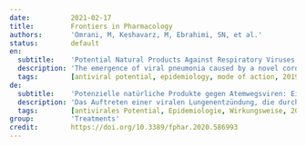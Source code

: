 ```yaml
---
date:          2021-02-17
title:         Frontiers in Pharmacology
authors:       'Omrani, M, Keshavarz, M, Ebrahimi, SN, et al.'
status:        default
en:
  subtitle:    'Potential Natural Products Against Respiratory Viruses: A Perspective to Develop Anti-COVID-19 Medicines'
  description: 'The emergence of viral pneumonia caused by a novel coronavirus (CoV), known as the 2019 novel coronavirus (2019-nCoV), resulted in a contagious acute respiratory infectious disease in December 2019 in Wuhan, Hubei Province, China. Its alarmingly quick transmission to many countries across the world and a considerable percentage of morbidity and mortality made the World Health Organization recognize it as a pandemic on March 11, 2020. The perceived risk of infection has led many research groups to study COVID-19 from different aspects. In this literature review, the phylogenetics and taxonomy of COVID-19 coronavirus, epidemiology, and respiratory viruses similar to COVID-19 and their mode of action are documented in an approach to understand the behavior of the current virus. Moreover, we suggest targeting the receptors of SARS-CoV and SARS-CoV-2 such as ACE2 and other proteins including 3CLpro and PLpro for improving antiviral activity and immune response against COVID-19 disease. Additionally, since phytochemicals play an essential role in complementary therapies for viral infections, we summarized different bioactive natural products against the mentioned respiratory viruses with a focus on influenza A, SARS-CoV, MERS, and COVID-19.Based on current literature, 130 compounds have antiviral potential, and of these, 94 metabolites demonstrated bioactivity against coronaviruses. Interestingly, these are classified in different groups of natural products, including alkaloids, flavonoids, terpenoids, and others. Most of these compounds comprise flavonoid skeletons. Based on our survey, xanthoangelol E (88), isolated from Angelica keiskei (Miq.) Koidz showed inhibitory activity against SARS-CoV PLpro with the best IC50 value of 1.2 μM. Additionally, hispidulin (3), quercetin (6), rutin (8), saikosaponin D (36), glycyrrhizin (47), and hesperetin (55) had remarkable antiviral potential against different viral infections. Among these compounds, quercetin (6) exhibited antiviral activities against influenza A, SARS-CoV, and COVID-19 and this seems to be a highly promising compound. In addition, our report discusses the obstacles and future perspectives to highlight the importance of developing screening programs to investigate potential natural medicines against COVID-19.'
  tags:        [antiviral potential, epidemiology, mode of action, 2019-nCoV, phylogenetic, phytochemicals]
de:
  subtitle:    'Potenzielle natürliche Produkte gegen Atemwegsviren: Eine Perspektive für die Entwicklung von Anti-COVID-19-Medikamenten'
  description: 'Das Auftreten einer viralen Lungenentzündung, die durch ein neuartiges Coronavirus (CoV) verursacht wird, das als neuartiges Coronavirus 2019 (2019-nCoV) bekannt ist, führte im Dezember 2019 in Wuhan, Provinz Hubei, China, zu einer ansteckenden akuten Infektionskrankheit der Atemwege. Die alarmierend schnelle Übertragung in viele Länder der Welt und ein beträchtlicher Prozentsatz an Morbidität und Mortalität führten dazu, dass die Weltgesundheitsorganisation das Virus am 11. März 2020 als Pandemie anerkannte. Das wahrgenommene Infektionsrisiko hat viele Forschergruppen dazu veranlasst, COVID-19 unter verschiedenen Aspekten zu untersuchen. In dieser Literaturübersicht werden die Phylogenetik und Taxonomie des COVID-19-Coronavirus, die Epidemiologie sowie COVID-19-ähnliche Atemwegsviren und deren Wirkungsweise dokumentiert, um das Verhalten des aktuellen Virus zu verstehen. Darüber hinaus schlagen wir vor, die Rezeptoren von SARS-CoV und SARS-CoV-2 wie ACE2 und andere Proteine wie 3CLpro und PLpro ins Visier zu nehmen, um die antivirale Aktivität und die Immunreaktion gegen COVID-19 zu verbessern. Da Phytochemikalien eine wesentliche Rolle in ergänzenden Therapien für Virusinfektionen spielen, haben wir verschiedene bioaktive Naturstoffe gegen die genannten Atemwegsviren zusammengefasst, wobei der Schwerpunkt auf Influenza A, SARS-CoV, MERS und COVID-19 liegt. 130 Verbindungen haben laut aktueller Literatur ein antivirales Potenzial, von denen 94 Metaboliten Bioaktivität gegen Coronaviren gezeigt haben. Interessanterweise werden diese in verschiedene Gruppen von Naturprodukten eingeteilt, darunter Alkaloide, Flavonoide, Terpenoide und andere. Die meisten dieser Verbindungen bestehen aus einem Flavonoidgerüst. Ausgehend von unserer Untersuchung zeigte das aus Angelica keiskei (Miq.) Koidz isolierte Xanthoangelol E (88) eine hemmende Wirkung gegen SARS-CoV PLpro mit dem besten IC50-Wert von 1,2 μM. Darüber hinaus hatten Hispidulin (3), Quercetin (6), Rutin (8), Saikosaponin D (36), Glycyrrhizin (47) und Hesperetin (55) ein bemerkenswertes antivirales Potenzial gegen verschiedene Virusinfektionen. Unter diesen Verbindungen zeigte Quercetin (6) antivirale Aktivitäten gegen Influenza A, SARS-CoV und COVID-19 und scheint eine vielversprechende Verbindung zu sein. Darüber hinaus werden in unserem Bericht die Hindernisse und Zukunftsaussichten erörtert, um die Bedeutung der Entwicklung von Screening-Programmen zur Erforschung potenzieller natürlicher Arzneimittel gegen COVID-19 hervorzuheben.' 
  tags:        [antivirales Potential, Epidemiologie, Wirkungsweise, 2019-nCoV, phylogenetisch, Phytochemikalien]
group:         'Treatments'
credit:        https://doi.org/10.3389/fphar.2020.586993
---
```

